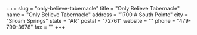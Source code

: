 +++
slug = "only-believe-tabernacle"
title = "Only Believe Tabernacle"
name = "Only Believe Tabernacle"
address = "1700 A South Pointe"
city = "Siloam Springs"
state = "AR"
postal = "72761"
website = ""
phone = "479-790-3678"
fax = ""
+++
